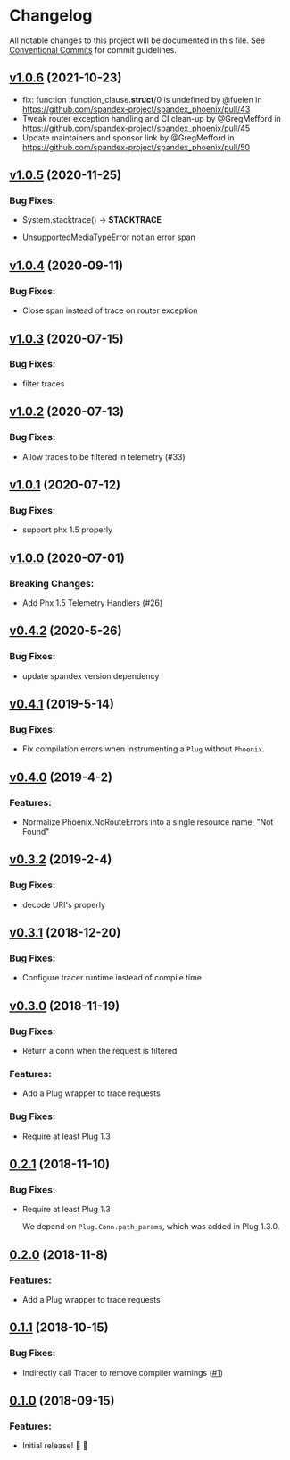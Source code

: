 # Changelog

All notable changes to this project will be documented in this file.
See [Conventional Commits](https://conventionalcommits.org) for commit guidelines.

<!-- changelog -->

## [v1.0.6](https://github.com/spandex-project/spandex_phoenix/compare/1.0.5...v1.0.6) (2021-10-23)

* fix: function :function_clause.__struct__/0 is undefined by @fuelen in https://github.com/spandex-project/spandex_phoenix/pull/43
* Tweak router exception handling and CI clean-up by @GregMefford in https://github.com/spandex-project/spandex_phoenix/pull/45
* Update maintainers and sponsor link by @GregMefford in https://github.com/spandex-project/spandex_phoenix/pull/50

## [v1.0.5](https://github.com/spandex-project/spandex_phoenix/compare/1.0.4...v1.0.5) (2020-11-25)

### Bug Fixes:

* System.stacktrace() -> __STACKTRACE__

* UnsupportedMediaTypeError not an error span

## [v1.0.4](https://github.com/spandex-project/spandex_phoenix/compare/1.0.3...v1.0.4) (2020-09-11)

### Bug Fixes:

- Close span instead of trace on router exception

## [v1.0.3](https://github.com/spandex-project/spandex_phoenix/compare/1.0.2...v1.0.3) (2020-07-15)

### Bug Fixes:

- filter traces

## [v1.0.2](https://github.com/spandex-project/spandex_phoenix/compare/1.0.1...v1.0.2) (2020-07-13)

### Bug Fixes:

- Allow traces to be filtered in telemetry (#33)

## [v1.0.1](https://github.com/spandex-project/spandex_phoenix/compare/1.0.0...v1.0.1) (2020-07-12)

### Bug Fixes:

- support phx 1.5 properly

## [v1.0.0](https://github.com/spandex-project/spandex_phoenix/compare/0.4.2...v1.0.0) (2020-07-01)

### Breaking Changes:

- Add Phx 1.5 Telemetry Handlers (#26)

## [v0.4.2](https://github.com/spandex-project/spandex_phoenix/compare/0.4.1...v0.4.2) (2020-5-26)

### Bug Fixes:

- update spandex version dependency

## [v0.4.1](https://github.com/spandex-project/spandex_phoenix/compare/0.4.0...v0.4.1) (2019-5-14)

### Bug Fixes:

- Fix compilation errors when instrumenting a `Plug` without `Phoenix`.

## [v0.4.0](https://github.com/spandex-project/spandex_phoenix/compare/0.3.2...v0.4.0) (2019-4-2)

### Features:

- Normalize Phoenix.NoRouteErrors into a single resource name, "Not Found"

## [v0.3.2](https://github.com/spandex-project/spandex_phoenix/compare/0.3.1...v0.3.2) (2019-2-4)

### Bug Fixes:

- decode URI's properly

## [v0.3.1](https://github.com/spandex-project/spandex_phoenix/compare/0.3.0...v0.3.1) (2018-12-20)

### Bug Fixes:

- Configure tracer runtime instead of compile time

## [v0.3.0](https://github.com/spandex-project/spandex_phoenix/compare/0.2.1...v0.2.1) (2018-11-19)

### Bug Fixes:

- Return a conn when the request is filtered

### Features:

- Add a Plug wrapper to trace requests

### Bug Fixes:

- Require at least Plug 1.3

## [0.2.1](https://github.com/spandex-project/spandex_phoenix/compare/v0.2.0...v0.2.1) (2018-11-10)

### Bug Fixes:

- Require at least Plug 1.3

  We depend on `Plug.Conn.path_params`, which was added in Plug 1.3.0.

## [0.2.0](https://github.com/spandex-project/spandex_phoenix/compare/v0.1.1...v0.2.0) (2018-11-8)

### Features:

- Add a Plug wrapper to trace requests

## [0.1.1](https://github.com/spandex-project/spandex_phoenix/compare/v0.1.0...v0.1.1) (2018-10-15)

### Bug Fixes:

- Indirectly call Tracer to remove compiler warnings ([#1](https://github.com/spandex-project/spandex_phoenix/pull/1))

## [0.1.0](https://github.com/spandex-project/spandex_phoenix/tree/v0.1.0) (2018-09-15)

### Features:

- Initial release! 🚀 🎉
